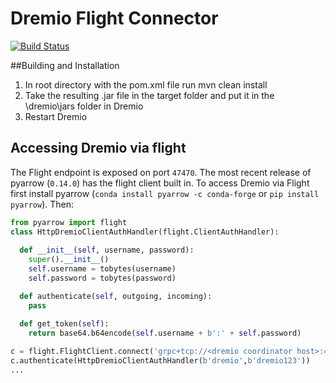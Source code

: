 # Dremio Flight Connector

[![Build Status](https://travis-ci.org/dremio-hub/dremio-flight-connector.svg?branch=master)](https://travis-ci.org/dremio-hub/dremio-flight-connector)

##Building and Installation

1. In root directory with the pom.xml file run mvn clean install
1. Take the resulting .jar file in the target folder and put it in the \dremio\jars folder in Dremio
1. Restart Dremio

## Accessing Dremio via flight

The Flight endpoint is exposed on port `47470`. The most recent release of pyarrow (`0.14.0`) has the flight client 
built in. To access Dremio via Flight first install pyarrow (`conda install pyarrow -c conda-forge` or `pip install pyarrow`). Then:

```python
from pyarrow import flight
class HttpDremioClientAuthHandler(flight.ClientAuthHandler): 
  
  def __init__(self, username, password): 
    super().__init__() 
    self.username = tobytes(username)
    self.password = tobytes(password) 

  def authenticate(self, outgoing, incoming): 
    pass 

  def get_token(self): 
    return base64.b64encode(self.username + b':' + self.password) 
              
c = flight.FlightClient.connect('grpc+tcp://<dremio coordinator host>:47470')
c.authenticate(HttpDremioClientAuthHandler(b'dremio',b'dremio123')) 
...
```

